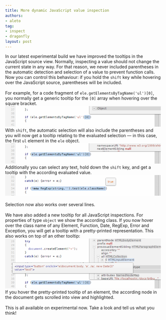 ```yaml
---
title: More dynamic JavaScript value inspection
authors:
- aleto
tag:
- inspect
- dragonfly
layout: post
---
```

In our latest experimental build we have improved the tooltips in the JavaScript source view. Normally, inspecting a value should not change the current state in any way. For that reason, we never included parentheses in the automatic detection and selection of a value to prevent function calls. Now you can control this behaviour: if you hold the <code>shift</code> key while hovering over the JavaScript source, parentheses will be included.<br/><br/>For example, for a code fragment of <code>ele.getElementsByTagName(&#39;ul&#39;)[0]</code>, you normally get a generic tooltip for the <code>[0]</code> array when hovering over the square bracket.<br/><span class='imgcenter'><img alt='' src='/blog/more-dynamic-javascript-value-inspection/1without-shift.png' /></span><br/>With <code>shift</code>, the automatic selection will also include the parentheses and you will now get a tooltip relating to the evaluated selection — in this case, the first <code>ul</code> element in the <code>ele</code> object.<br/><span class='imgcenter'><img alt='' src='/blog/more-dynamic-javascript-value-inspection/0with-shift.png' /></span><br/>Additionally you can select any text, hold down the <code>shift</code> key, and get a tooltip with the according evaluated value.<br/><span class='imgcenter'><img alt='' src='/blog/more-dynamic-javascript-value-inspection/select-with-shift.png' /></span> <br/><br/>Selection now also works over several lines.<br/><br/>We have also added a new tooltip for all JavaScript inspections. For properties of type <code>object</code> we show the according class. If you now hover over the class name of any Element, Function, Date, RegExp, Error and Exception, you will get a tooltip with a pretty-printed representation. This also works on top of an other tooltip:<br/><span class='imgcenter'><img alt='' src='/blog/more-dynamic-javascript-value-inspection/tooltip-plus.png' /></span> <br/>If you hover the pretty-printed tooltip of an element, the according node in the document gets scrolled into view and highlighted.<br/><br/>This is all available on experimental now. Take a look and tell us what you think!<br/>
